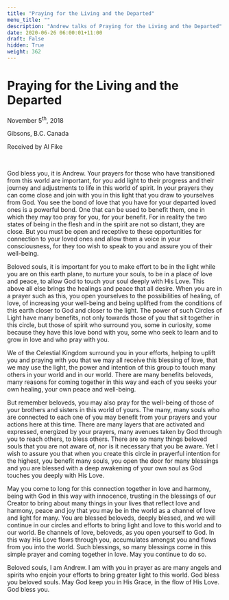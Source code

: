 ```yaml
---
title: "Praying for the Living and the Departed"
menu_title: ""
description: "Andrew talks of Praying for the Living and the Departed"
date: 2020-06-26 06:00:01+11:00
draft: False
hidden: True
weight: 362
---
```

# Praying for the Living and the Departed

November 5<sup>th</sup>, 2018

Gibsons, B.C. Canada

Received by Al Fike

 

God bless you, it is Andrew. Your prayers for those who have transitioned from this world are important, for you add light to their progress and their journey and adjustments to life in this world of spirit. In your prayers they can come close and join with you in this light that you draw to yourselves from God. You see the bond of love that you have for your departed loved ones is a powerful bond. One that can be used to benefit them, one in which they may too pray for you, for your benefit. For in reality the two states of being in the flesh and in the spirit are not so distant, they are close. But you must be open and receptive to these opportunities for connection to your loved ones and allow them a voice in your consciousness, for they too wish to speak to you and assure you of their well-being. 

Beloved souls, it is important for you to make effort to be in the light while you are on this earth plane, to nurture your souls, to be in a place of love and peace, to allow God to touch your soul deeply with His Love. This above all else brings the healings and peace that all desire. When you are in a prayer such as this, you open yourselves to the possibilities of healing, of love, of increasing your well-being and being uplifted from the conditions of this earth closer to God and closer to the light. The power of such Circles of Light have many benefits, not only towards those of you that sit together in this circle, but those of spirit who surround you, some in curiosity, some because they have this love bond with you, some who seek to learn and to grow in love and who pray with you. 

We of the Celestial Kingdom surround you in your efforts, helping to uplift you and praying with you that we may all receive this blessing of love, that we may use the light, the power and intention of this group to touch many others in your world and in our world. There are many benefits beloveds, many reasons for coming together in this way and each of you seeks your own healing, your own peace and well-being. 

But remember beloveds, you may also pray for the well-being of those of your brothers and sisters in this world of yours. The many, many souls who are connected to each one of you may benefit from your prayers and your actions here at this time. There are many layers that are activated and expressed, energized by your prayers, many avenues taken by God through you to reach others, to bless others. There are so many things beloved souls that you are not aware of, nor is it necessary that you be aware. Yet I wish to assure you that when you create this circle in prayerful intention for the highest, you benefit many souls, you open the door for many blessings and you are blessed with a deep awakening of your own soul as God touches you deeply with His Love. 

May you come to long for this connection together in love and harmony, being with God in this way with innocence, trusting in the blessings of our Creator to bring about many things in your lives that reflect love and harmony, peace and joy that you may be in the world as a channel of love and light for many.  You are blessed beloveds, deeply blessed, and we will continue in our circles and efforts to bring light and love to this world and to our world. Be channels of love, beloveds, as you open yourself to God. In this way His Love flows through you, accumulates amongst you and flows from you into the world. Such blessings, so many blessings come in this simple prayer and coming together in love. May you continue to do so.

Beloved souls, I am Andrew. I am with you in prayer as are many angels and spirits who enjoin your efforts to bring greater light to this world. God bless you beloved souls. May God keep you in His Grace, in the flow of His Love. God bless you.   